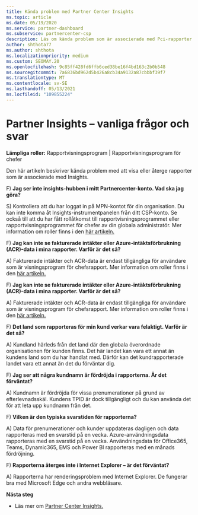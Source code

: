```yaml
---
title: Kända problem med Partner Center Insights
ms.topic: article
ms.date: 05/19/2020
ms.service: partner-dashboard
ms.subservice: partnercenter-csp
description: Läs om kända problem som är associerade med Pci-rapporter (Partner Center Insights). Informationen kan omfatta kända renderingsproblem eller rapporteringsbegränsningar.
author: shthota77
ms.author: shthota
ms.localizationpriority: medium
ms.custom: SEOMAY.20
ms.openlocfilehash: 9c85ff428fd6ffb6ced38be16f4bd163c2b0b548
ms.sourcegitcommit: 7a6836bd962d5b426a8cb34a9132a87cbbbf39f7
ms.translationtype: MT
ms.contentlocale: sv-SE
ms.lasthandoff: 05/13/2021
ms.locfileid: "109855224"
---
```

# <a name="partner-insights--frequently-asked-questions"></a>Partner Insights – vanliga frågor och svar

**Lämpliga roller:** Rapportvisningsprogram | Rapportvisningsprogram för chefer

Den här artikeln beskriver kända problem med att visa eller återge rapporter som är associerade med Insights.

F) **Jag ser inte insights-hubben i mitt Partnercenter-konto. Vad ska jag göra?**

S) Kontrollera att du har loggat in på MPN-kontot för din organisation. Du kan inte komma åt Insights-instrumentpanelen från ditt CSP-konto. Se också till att du har fått rollåtkomst till rapportvisningsprogrammet eller rapportvisningsprogrammet för chefer av din globala administratör.  Mer information om roller finns i den [här artikeln.](./pci-roles.md)

F) **Jag kan inte se fakturerade intäkter eller Azure-intäktsförbrukning (ACR)-data i mina rapporter. Varför är det så?**

A) Fakturerade intäkter och ACR-data är endast tillgängliga för användare som är visningsprogram för chefsrapport.  Mer information om roller finns i den [här artikeln.](./pci-roles.md)

F) **Jag kan inte se fakturerade intäkter eller Azure-intäktsförbrukning (ACR)-data i mina rapporter. Varför är det så?**

A) Fakturerade intäkter och ACR-data är endast tillgängliga för användare som är visningsprogram för chefsrapport. Mer information om roller finns i den [här artikeln.](./pci-roles.md)

F) **Det land som rapporteras för min kund verkar vara felaktigt. Varför är det så?**

A) Kundland härleds från det land där den globala överordnade organisationen för kunden finns. Det här landet kan vara ett annat än kundens land som du har handlat med. Därför kan det kundrapporterade landet vara ett annat än det du förväntar dig.

F) **Jag ser att några kundnamn är fördröjda i rapporterna. Är det förväntat?**

A) Kundnamn är fördröjda för vissa prenumerationer på grund av efterlevnadsskäl. Kundens TPID är dock tillgängligt och du kan använda det för att leta upp kundnamn från det.

F) **Vilken är den typiska svarstiden för rapporterna?**

A) Data för prenumerationer och kunder uppdateras dagligen och data rapporteras med en svarstid på en vecka. Azure-användningsdata rapporteras med en svarstid på en vecka. Användningsdata för Office365, Teams, Dynamic365, EMS och Power BI rapporteras med en månads fördröjning.

F) **Rapporterna återges inte i Internet Explorer – är det förväntat?**

A) Rapporterna har renderingsproblem med Internet Explorer. De fungerar bra med Microsoft Edge och andra webbläsare.

**Nästa steg**

- Läs mer om [Partner Center Insights.](partner-center-insights.md)